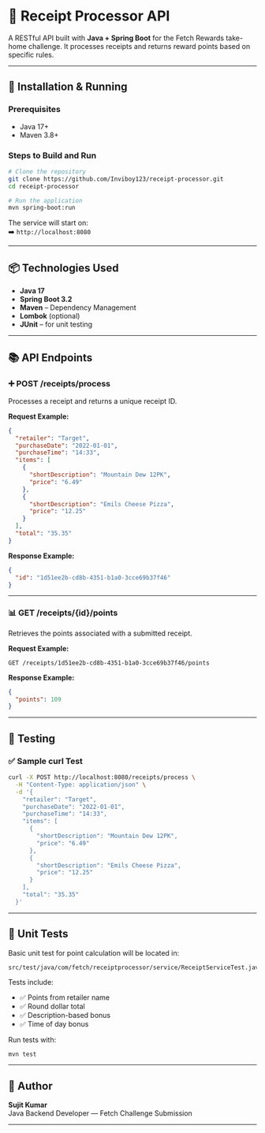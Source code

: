 # 🧾 Receipt Processor API

A RESTful API built with **Java + Spring Boot** for the Fetch Rewards take-home challenge. It processes receipts and returns reward points based on specific rules.

---

## 🚀 Installation & Running

### Prerequisites
- Java 17+
- Maven 3.8+

### Steps to Build and Run

```bash
# Clone the repository
git clone https://github.com/Inviboy123/receipt-processor.git
cd receipt-processor

# Run the application
mvn spring-boot:run
```

The service will start on:  
➡️ `http://localhost:8080`

---

## 📦 Technologies Used

- **Java 17**
- **Spring Boot 3.2**
- **Maven** – Dependency Management
- **Lombok** (optional)
- **JUnit** – for unit testing

---

## 📚 API Endpoints

### ➕ POST /receipts/process

Processes a receipt and returns a unique receipt ID.

**Request Example:**

```json
{
  "retailer": "Target",
  "purchaseDate": "2022-01-01",
  "purchaseTime": "14:33",
  "items": [
    {
      "shortDescription": "Mountain Dew 12PK",
      "price": "6.49"
    },
    {
      "shortDescription": "Emils Cheese Pizza",
      "price": "12.25"
    }
  ],
  "total": "35.35"
}
```

**Response Example:**

```json
{
  "id": "1d51ee2b-cd8b-4351-b1a0-3cce69b37f46"
}
```

---

### 📊 GET /receipts/{id}/points

Retrieves the points associated with a submitted receipt.

**Request Example:**

```http
GET /receipts/1d51ee2b-cd8b-4351-b1a0-3cce69b37f46/points
```

**Response Example:**

```json
{
  "points": 109
}
```

---

## 🧪 Testing

### ✅ Sample curl Test

```bash
curl -X POST http://localhost:8080/receipts/process \
  -H "Content-Type: application/json" \
  -d '{
    "retailer": "Target",
    "purchaseDate": "2022-01-01",
    "purchaseTime": "14:33",
    "items": [
      {
        "shortDescription": "Mountain Dew 12PK",
        "price": "6.49"
      },
      {
        "shortDescription": "Emils Cheese Pizza",
        "price": "12.25"
      }
    ],
    "total": "35.35"
  }'
```

---

## 🧪 Unit Tests

Basic unit test for point calculation will be located in:

```
src/test/java/com/fetch/receiptprocessor/service/ReceiptServiceTest.java
```

Tests include:
- ✅ Points from retailer name
- ✅ Round dollar total
- ✅ Description-based bonus
- ✅ Time of day bonus

Run tests with:

```bash
mvn test
```

---

## 👤 Author

**Sujit Kumar**  
Java Backend Developer — Fetch Challenge Submission

---
